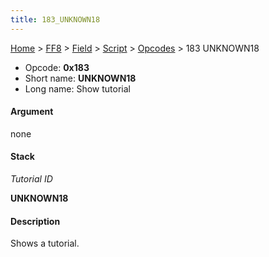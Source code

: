 ```yaml
---
title: 183_UNKNOWN18
---
```


[Home](../../../../index.md) > [FF8](../../../../FF8.md) > [Field](../../../Field.md) > [Script](../../Script.md) > [Opcodes](../Opcodes.md) > 183 UNKNOWN18

-   Opcode: **0x183**
-   Short name: **UNKNOWN18**
-   Long name: Show tutorial

#### Argument

none

#### Stack

  
*Tutorial ID*

**UNKNOWN18**

#### Description

Shows a tutorial.
